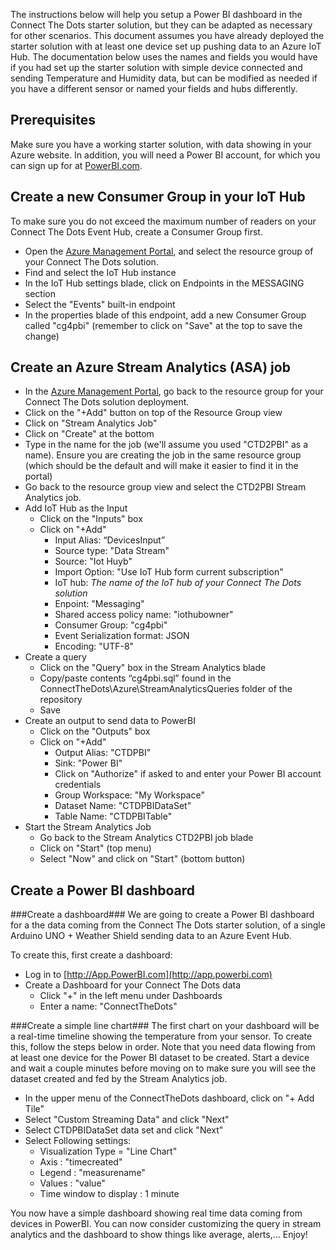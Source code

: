 The instructions below will help you setup a Power BI dashboard in the Connect The Dots starter solution, but they can be adapted as necessary for other scenarios. This document assumes you have already deployed the starter solution with at least one device set up pushing data to an Azure IoT Hub. The documentation below uses the names and fields you would have if you had set up the starter solution with simple device connected and sending Temperature and Humidity data, but can be modified as needed if you have a different sensor or named your fields and hubs differently.

## Prerequisites ##

Make sure you have a working starter solution, with data showing in your Azure website. In addition, you will need a Power BI account, for which you can sign up for at [PowerBI.com](http://www.PowerBI.com).

## Create a new Consumer Group in your IoT Hub ##

To make sure you do not exceed the maximum number of readers on your Connect The Dots Event Hub, create a Consumer Group first.

* Open the [Azure Management Portal](https://portal.azure.com), and select the resource group of your Connect The Dots solution.
* Find and select the IoT Hub instance
* In the IoT Hub settings blade, click on Endpoints in the MESSAGING section
* Select the "Events" built-in endpoint
* In the properties blade of this endpoint, add a new Consumer Group called "cg4pbi" (remember to click on "Save" at the top to save the change)


## Create an Azure Stream Analytics (ASA) job ##

* In the [Azure Management Portal](https://portal.azure.com), go back to the resource group for your Connect The Dots solution deployment.
* Click on the "+Add" button on top of the Resource Group view
* Click on "Stream Analytics Job"
* Click on "Create" at the bottom
* Type in the name for the job (we'll assume you used "CTD2PBI" as a name). Ensure you are creating the job in the same resource group (which should be the default and will make it easier to find it in the portal)
* Go back to the resource group view and select the CTD2PBI Stream Analytics job.
* Add IoT Hub as the Input
	* Click on the "Inputs" box
	* Click on "+Add"
		* Input Alias: “DevicesInput”
		* Source type: "Data Stream"
		* Source: "Iot Huyb"
		* Import Option: "Use IoT Hub form current subscription"
		* IoT hub: _The name of the IoT hub of your Connect The Dots solution_
		* Enpoint: "Messaging"
		* Shared access policy name: "iothubowner"
		* Consumer Group: "cg4pbi"
		* Event Serialization format: JSON
		* Encoding: "UTF-8"
* Create a query 
    * Click on the "Query" box in the Stream Analytics blade
    * Copy/paste contents “cg4pbi.sql” found in the ConnectTheDots\Azure\StreamAnalyticsQueries folder of the repository
    * Save
* Create an output to send data to PowerBI
	* Click on the "Outputs" box
	* Click on "+Add"
		* Output Alias: "CTDPBI"
		* Sink:  "Power BI"
		* Click on "Authorize" if asked to and enter your Power BI account credentials
		* Group Workspace: "My Workspace"
		* Dataset Name: "CTDPBIDataSet"
		* Table Name: "CTDPBITable"
* Start the Stream Analytics Job
    * Go back to the Stream Analytics CTD2PBI job blade
	* Click on "Start" (top menu)
	* Select "Now" and click on "Start" (bottom button)

## Create a Power BI dashboard ##
###Create a dashboard###
We are going to create a Power BI dashboard for a the data coming from the Connect The Dots starter solution, of a single Arduino UNO + Weather Shield sending data to an Azure Event Hub.

To create this, first create a dashboard:

* Log in to [http://App.PowerBI.com](http://app.powerbi.com)
* Create a Dashboard for your Connect The Dots data
	* Click "+" in the left menu under Dashboards
	* Enter a name: "ConnectTheDots"

###Create a simple line chart###
The first chart on your dashboard will be a real-time timeline showing the temperature from your sensor. To create this, follow the steps below in order.
Note that you need data flowing from at least one device for the Power BI dataset to be created. Start a device and wait a couple minutes before moving on to make sure you will see the dataset created and fed by the Stream Analytics job.

* In the upper menu of the ConnectTheDots dashboard, click on "+ Add Tile"
* Select "Custom Streaming Data" and click "Next"
* Select CTDPBIDataSet data set and click "Next"
* Select Following settings:
	* Visualization Type = "Line Chart"
	* Axis : "timecreated"
	* Legend : "measurename"
	* Values : "value"
	* Time window to display : 1 minute

You now have a simple dashboard showing real time data coming from devices in PowerBI.
You can now consider customizing the query in stream analytics and the dashboard to show things like average, alerts,...
Enjoy!




